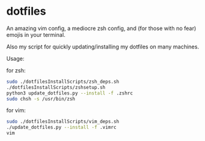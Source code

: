# dotfiles

An amazing vim config, a mediocre zsh config, and (for those with no fear) emojis in your terminal.

Also my script for quickly updating/installing my dotfiles on many machines.

Usage:

for zsh:
```bash
sudo ./dotfilesInstallScripts/zsh_deps.sh
./dotfilesInstallScripts/zshsetup.sh
python3 update_dotfiles.py --install -f .zshrc
sudo chsh -s /usr/bin/zsh
```

for vim:
```bash
sudo ./dotfilesInstallScripts/vim_deps.sh
./update_dotfiles.py --install -f .vimrc
vim
```
